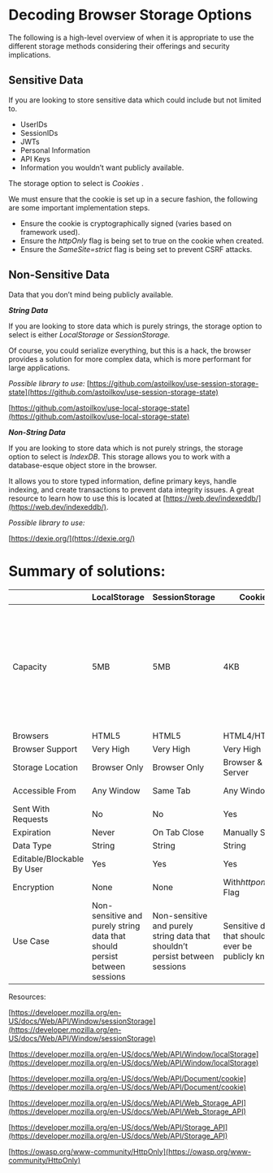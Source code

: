 # Decoding Browser Storage Options

The following is a high-level overview of when it is appropriate to use the different storage methods considering their offerings and security implications.

## **Sensitive Data**

If you are looking to store sensitive data which could include but not limited to.

- UserIDs
- SessionIDs
- JWTs
- Personal Information
- API Keys
- Information you wouldn’t want publicly available.

The storage option to select is _Cookies_ .

We must ensure that the cookie is set up in a secure fashion, the following are some important implementation steps.

- Ensure the cookie is cryptographically signed (varies based on framework used).
- Ensure the _httpOnly_ flag is being set to true on the cookie when created.
- Ensure the _SameSite=strict_ flag is being set to prevent CSRF attacks.

## **Non-Sensitive Data**

Data that you don’t mind being publicly available.

**_String Data_**

If you are looking to store data which is purely strings, the storage option to select is either _LocalStorage_ or _SessionStorage._

Of course, you could serialize everything, but this is a hack, the browser provides a solution for more complex data, which is more performant for large applications.

_Possible library to use:_
[https://github.com/astoilkov/use-session-storage-state](https://github.com/astoilkov/use-session-storage-state)

[https://github.com/astoilkov/use-local-storage-state](https://github.com/astoilkov/use-local-storage-state)

**_Non-String Data_**

If you are looking to store data which is not purely strings, the storage option to select is _IndexDB_. This storage allows you to work with a database-esque object store in the browser.

It allows you to store typed information, define primary keys, handle indexing, and create transactions to prevent data integrity issues. A great resource to learn how to use this is located at [https://web.dev/indexeddb/](https://web.dev/indexeddb/).

_Possible library to use:_

[https://dexie.org/](https://dexie.org/)

# **Summary of solutions:**

|                            | **LocalStorage**                                                          | **SessionStorage**                                                           | **Cookie**                                            | **IndexDB**                                                                                                 |
| -------------------------- | ------------------------------------------------------------------------- | ---------------------------------------------------------------------------- | ----------------------------------------------------- | ----------------------------------------------------------------------------------------------------------- |
| Capacity                   | 5MB                                                                       | 5MB                                                                          | 4KB                                                   | Firefox – 10% of Disk Size / Chromium – 60% of Disk Size\/ Safari – 1GB then will prompt user if needs more |
| Browsers                   | HTML5                                                                     | HTML5                                                                        | HTML4/HTML5                                           | HTML5                                                                                                       |
| Browser Support            | Very High                                                                 | Very High                                                                    | Very High                                             | Very High                                                                                                   |
| Storage Location           | Browser Only                                                              | Browser Only                                                                 | Browser & Server                                      | Browser                                                                                                     |
| Accessible From            | Any Window                                                                | Same Tab                                                                     | Any Window                                            | Any Window                                                                                                  |
| Sent With Requests         | No                                                                        | No                                                                           | Yes                                                   | No                                                                                                          |
| Expiration                 | Never                                                                     | On Tab Close                                                                 | Manually Set                                          | Never                                                                                                       |
| Data Type                  | String                                                                    | String                                                                       | String                                                | Any                                                                                                         |
| Editable/Blockable By User | Yes                                                                       | Yes                                                                          | Yes                                                   | Yes                                                                                                         |
| Encryption                 | None                                                                      | None                                                                         | With*httponly* Flag                                   | None                                                                                                        |
| Use Case                   | Non-sensitive and purely string data that should persist between sessions | Non-sensitive and purely string data that shouldn’t persist between sessions | Sensitive data that should not ever be publicly known | Non-sensitive and not purely string data                                                                    |

Resources:

[https://developer.mozilla.org/en-US/docs/Web/API/Window/sessionStorage](https://developer.mozilla.org/en-US/docs/Web/API/Window/sessionStorage)

[https://developer.mozilla.org/en-US/docs/Web/API/Window/localStorage](https://developer.mozilla.org/en-US/docs/Web/API/Window/localStorage)

[https://developer.mozilla.org/en-US/docs/Web/API/Document/cookie](https://developer.mozilla.org/en-US/docs/Web/API/Document/cookie)

[https://developer.mozilla.org/en-US/docs/Web/API/Web_Storage_API](https://developer.mozilla.org/en-US/docs/Web/API/Web_Storage_API)

[https://developer.mozilla.org/en-US/docs/Web/API/Storage_API](https://developer.mozilla.org/en-US/docs/Web/API/Storage_API)

[https://owasp.org/www-community/HttpOnly](https://owasp.org/www-community/HttpOnly)
